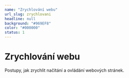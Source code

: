 ```yaml
---
name: "Zrychlování webu"
url_slug: zrychlovani
headline: null
background: "#969EF8"
color: "#000000"
status: 1
---
```


# Zrychlování webu

Postupy, jak zrychlit načítání a ovládání webových stránek.
